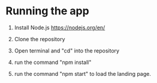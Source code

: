 # Running the app

1. Install Node.js 
https://nodejs.org/en/

2. Clone the repository

3. Open terminal and "cd" into the repository

5. run the command "npm install"

5. run the command "npm start" to load the landing page.


